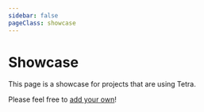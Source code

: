 ```yaml
---
sidebar: false
pageClass: showcase
---
```


# Showcase

This page is a showcase for projects that are using Tetra.

Please feel free to [add your own](https://github.com/17cupsofcoffee/tetra-www#adding-to-the-showcase)!

<Showcase :games="games" />

<script>
export default {
    data: () => ({
        games: [
            {
                "title": "Mankojai",
                "description": "A puzzle game. Made for Nokia 3310 Jam.",
                "url": "https://puppetmaster.itch.io/mankojai",
                "author": "puppetmaster",
                "authorUrl": "https://puppetmaster.itch.io",
                "screenshot": "mankojai.png"
            },
            {
                "title": "Shoot Out Your Life",
                "description": "An arcade shooter where your ammo is your lives. Made for Ludum Dare 44.",
                "url": "https://puppetmaster.itch.io/shoot-out-your-life",
                "author": "puppetmaster",
                "authorUrl": "https://puppetmaster.itch.io",
                "screenshot": "shoot-out-your-life.png"
            },
            {
                "title": "Unblocked",
                "description": "A puzzle game, inspired by \"Flipull\" for the NES.",
                "url": "https://github.com/VladimirMarkelov/unblocked",
                "author": "VladimirMarkelov",
                "authorUrl": "https://github.com/VladimirMarkelov",
                "screenshot": "unblocked.png"
            },
            {
                "title": "rl",
                "description": "A tech demo, showing how a roguelike can be built with Tetra and an ECS library.",
                "url": "https://github.com/17cupsofcoffee/rl",
                "author": "17cupsofcoffee",
                "authorUrl": "https://github.com/17cupsofcoffee",
                "screenshot": "rl.png"
            },
            {
                "title": "Tetras",
                "description": "A Tetris clone, built to demonstrate what a full Tetra game might look like.",
                "url": "https://tetra.seventeencups.net/examples",
                "author": "17cupsofcoffee",
                "authorUrl": "https://github.com/17cupsofcoffee",
                "screenshot": "tetras.png"
            },
            {
                "title": "snake",
                "description": "A tiny snake sample, use arrow keys to steer the snake.",
                "url": "https://github.com/programmeramera/snake-in-tetra",
                "author": "johanlindfors",
                "authorUrl": "https://github.com/johanlindfors",
                "screenshot": "snake.png"
            },
            {
                "title": "flappy bird",
                "description": "A flappy bird sample, use mouse to interact.",
                "url": "https://github.com/programmeramera/flappy-in-rust",
                "author": "johanlindfors",
                "authorUrl": "https://github.com/johanlindfors",
                "screenshot": "flappy.png"
            },
            {
                "title": "Life",
                "description": "A puzzle game prototype.",
                "url": "https://datoh.itch.io/life",
                "author": "datoh",
                "authorUrl": "https://twitter.com/datoh",
                "screenshot": "life.png"
            },
            {
                "title": "Lonely Star",
                "description": "A side-scroller with generative music.",
                "url": "https://17cupsofcoffee.itch.io/lonely-star",
                "author": "17cupsofcoffee",
                "authorUrl": "https://github.com/17cupsofcoffee",
                "screenshot": "lonely-star.png"
            },
            {
                "title": "Will It Dissolve?",
                "description": "A little puzzle game. Made for Open Jam 2019.",
                "url": "https://puppetmaster.itch.io/dissolve",
                "author": "puppetmaster",
                "authorUrl": "https://puppetmaster.itch.io",
                "screenshot": "will-it-dissolve.png"
            },
            {
                "title": "Compact Space",
                "description": "An unusual space shooter. Made for Game Off 2019.",
                "url": "https://puppetmaster.itch.io/compact-space",
                "author": "puppetmaster",
                "authorUrl": "https://puppetmaster.itch.io",
                "screenshot": "compact-space.png"
            },
            {
                "title": "The Last Of Its Kind",
                "description": "A very simple child's game with a hidden little message. Made for Ludum Dare 46.",
                "url": "https://puppetmaster.itch.io/the-last-of-its-kind",
                "author": "puppetmaster",
                "authorUrl": "https://puppetmaster.itch.io",
                "screenshot": "the-last-of-its-kind.png"
            },
            {
                "title": "Islas",
                "description": "A small, easy, relaxed, non-violent puzzle adventure game. Made for LOWREZJAM 2020.",
                "url": "https://puppetmaster.itch.io/islas",
                "author": "puppetmaster",
                "authorUrl": "https://puppetmaster.itch.io",
                "screenshot": "islas.png"
            }
        ]
    })
}
</script>
